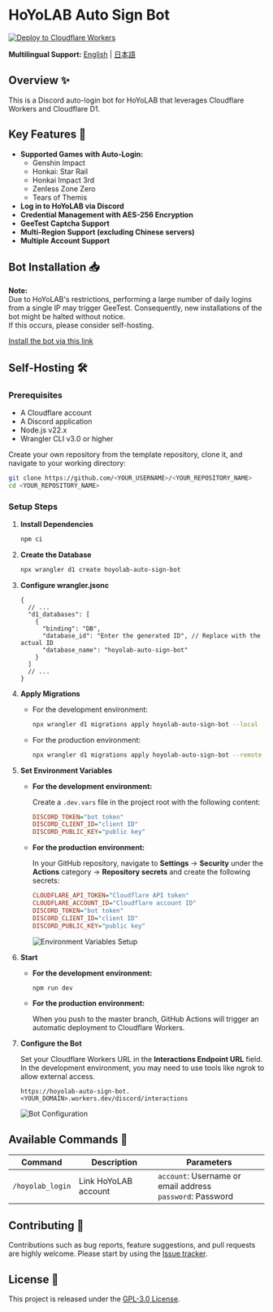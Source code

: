 # HoYoLAB Auto Sign Bot

[![Deploy to Cloudflare Workers](https://deploy.workers.cloudflare.com/button)](https://deploy.workers.cloudflare.com/?url=https://github.com/Lqm1/hoyolab-auto-sign-bot)

**Multilingual Support:** [English](README.md) | [日本語](README_JA.md)

## Overview ✨

This is a Discord auto-login bot for HoYoLAB that leverages Cloudflare Workers and Cloudflare D1.

## Key Features 🚀

- **Supported Games with Auto-Login:**
  - Genshin Impact
  - Honkai: Star Rail
  - Honkai Impact 3rd
  - Zenless Zone Zero
  - Tears of Themis
- **Log in to HoYoLAB via Discord**
- **Credential Management with AES-256 Encryption**
- **GeeTest Captcha Support**
- **Multi-Region Support (excluding Chinese servers)**
- **Multiple Account Support**

## Bot Installation 📥

**Note:**  
Due to HoYoLAB's restrictions, performing a large number of daily logins from a single IP may trigger GeeTest. Consequently, new installations of the bot might be halted without notice.  
If this occurs, please consider self-hosting.

[Install the bot via this link](https://discord.com/oauth2/authorize?client_id=1346129900741984307)

## Self-Hosting 🛠️

### Prerequisites

- A Cloudflare account
- A Discord application
- Node.js v22.x
- Wrangler CLI v3.0 or higher

Create your own repository from the template repository, clone it, and navigate to your working directory:

```bash
git clone https://github.com/<YOUR_USERNAME>/<YOUR_REPOSITORY_NAME>
cd <YOUR_REPOSITORY_NAME>
```

### Setup Steps

1. **Install Dependencies**

   ```bash
   npm ci
   ```

2. **Create the Database**

   ```bash
   npx wrangler d1 create hoyolab-auto-sign-bot
   ```

3. **Configure wrangler.jsonc**

   ```jsonc
   {
     // ...
     "d1_databases": [
       {
         "binding": "DB",
         "database_id": "Enter the generated ID", // Replace with the actual ID
         "database_name": "hoyolab-auto-sign-bot"
       }
     ]
     // ...
   }
   ```

4. **Apply Migrations**

   - For the development environment:
     ```bash
     npx wrangler d1 migrations apply hoyolab-auto-sign-bot --local
     ```
   - For the production environment:
     ```bash
     npx wrangler d1 migrations apply hoyolab-auto-sign-bot --remote
     ```

5. **Set Environment Variables**

   - **For the development environment:**

     Create a `.dev.vars` file in the project root with the following content:

     ```ini
     DISCORD_TOKEN="bot token"
     DISCORD_CLIENT_ID="client ID"
     DISCORD_PUBLIC_KEY="public key"
     ```

   - **For the production environment:**

     In your GitHub repository, navigate to **Settings** → **Security** under the **Actions** category → **Repository secrets** and create the following secrets:

     ```ini
     CLOUDFLARE_API_TOKEN="Cloudflare API token"
     CLOUDFLARE_ACCOUNT_ID="Cloudflare account ID"
     DISCORD_TOKEN="bot token"
     DISCORD_CLIENT_ID="client ID"
     DISCORD_PUBLIC_KEY="public key"
     ```

     ![Environment Variables Setup](https://github.com/user-attachments/assets/e12b72c8-48d1-4107-b8ea-e164b8ddd8a2)

7. **Start**

   - **For the development environment:**
     ```bash
     npm run dev
     ```

   - **For the production environment:**

     When you push to the master branch, GitHub Actions will trigger an automatic deployment to Cloudflare Workers.

9. **Configure the Bot**

   Set your Cloudflare Workers URL in the **Interactions Endpoint URL** field. In the development environment, you may need to use tools like ngrok to allow external access.

   ```
   https://hoyolab-auto-sign-bot.<YOUR_DOMAIN>.workers.dev/discord/interactions
   ```

   ![Bot Configuration](https://github.com/user-attachments/assets/655ae2cb-6311-4a6b-9939-dd4f53aae011)

## Available Commands 🤖

| Command              | Description              | Parameters                                                                       |
|----------------------|--------------------------|----------------------------------------------------------------------------------|
| `/hoyolab_login`   | Link HoYoLAB account     | `account`: Username or email address<br>`password`: Password                  |

## Contributing 🤝

Contributions such as bug reports, feature suggestions, and pull requests are highly welcome. Please start by using the [Issue tracker](https://github.com/Lqm1/hoyolab-auto-sign-bot/issues).

## License 📜

This project is released under the [GPL-3.0 License](https://www.gnu.org/licenses/gpl-3.0).

